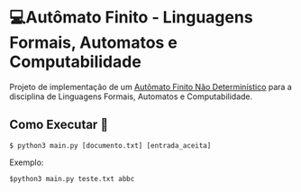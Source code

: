 # :computer:Autômato Finito - Linguagens Formais, Automatos e Computabilidade

Projeto de implementação de um [Autômato Finito Não Determinístico](https://en.wikipedia.org/wiki/Nondeterministic_finite_automaton) para a disciplina de Linguagens Formais, Automatos e Computabilidade.

## Como Executar 🚀

	$ python3 main.py [documento.txt] [entrada_aceita]

  Exemplo:

	$python3 main.py teste.txt abbc
